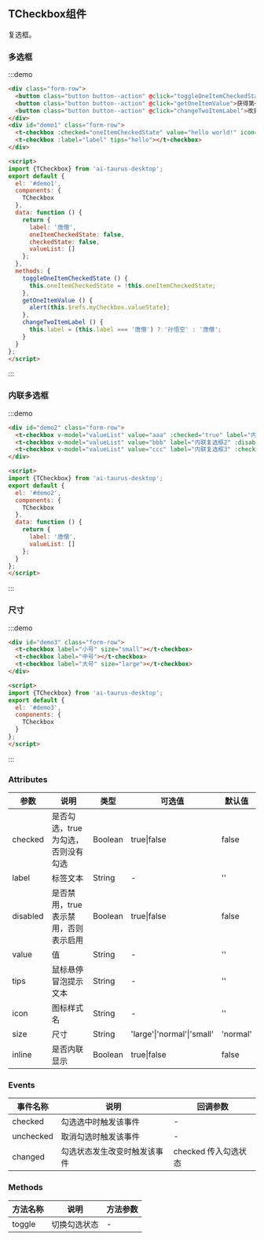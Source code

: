 <script>
import {TCheckbox} from 'ai-taurus-desktop';
export default {
  components: {
    TCheckbox
  },
  data: function () {
    return {
      label: '唐僧',
      oneItemCheckedState: false,
      checkedState: false,
      valueList: []
    };
  },
  methods: {
    toggleOneItemCheckedState () {
      this.oneItemCheckedState = !this.oneItemCheckedState;
    },
    getOneItemValue () {
      alert(this.$refs.myCheckbox.valueState);
    },
    changeTwoItemLabel () {
      this.label = (this.label === '唐僧') ? '孙悟空' : '唐僧';
    }
  }
};
</script>

## TCheckbox组件

复选框。

### 多选框

:::demo

```html
<div class="form-row">
  <button class="button button--action" @click="toggleOneItemCheckedState">切换第一项勾选状态</button>
  <button class="button button--action" @click="getOneItemValue">获得第一项的值</button>
  <button class="button button--action" @click="changeTwoItemLabel">改变第二项的标签文本</button>
</div>
<div id="demo1" class="form-row">
  <t-checkbox :checked="oneItemCheckedState" value="hello world!" icon="icon-chat-fill" label="带图标的复选框" ref="myCheckbox"></t-checkbox>
  <t-checkbox :label="label" tips="hello"></t-checkbox>
</div>

<script>
import {TCheckbox} from 'ai-taurus-desktop';
export default {
  el: '#demo1',
  components: {
    TCheckbox
  },
  data: function () {
    return {
      label: '唐僧',
      oneItemCheckedState: false,
      checkedState: false,
      valueList: []
    };
  },
  methods: {
    toggleOneItemCheckedState () {
      this.oneItemCheckedState = !this.oneItemCheckedState;
    },
    getOneItemValue () {
      alert(this.$refs.myCheckbox.valueState);
    },
    changeTwoItemLabel () {
      this.label = (this.label === '唐僧') ? '孙悟空' : '唐僧';
    }
  }
};
</script>
```
:::

### 内联多选框

:::demo

```html
<div id="demo2" class="form-row">
  <t-checkbox v-model="valueList" value="aaa" :checked="true" label="内联复选框1" :inline="true"></t-checkbox>
  <t-checkbox v-model="valueList" value="bbb" label="内联复选框2" :disabled="true" :inline="true"></t-checkbox>
  <t-checkbox v-model="valueList" value="ccc" label="内联复选框3" :checked="true" :inline="true"></t-checkbox>
</div>

<script>
import {TCheckbox} from 'ai-taurus-desktop';
export default {
  el: '#demo2',
  components: {
    TCheckbox
  },
  data: function () {
    return {
      label: '唐僧',
      valueList: []
    };
  }
};
</script>
```
:::

### 尺寸

:::demo

```html
<div id="demo3" class="form-row">
  <t-checkbox label="小号" size="small"></t-checkbox>
  <t-checkbox label="中号"></t-checkbox>
  <t-checkbox label="大号" size="large"></t-checkbox>
</div>

<script>
import {TCheckbox} from 'ai-taurus-desktop';
export default {
  el: '#demo3',
  components: {
    TCheckbox
  }
};
</script>
```

:::

### Attributes

| 参数 | 说明 | 类型 | 可选值 | 默认值 |
| ---- | ---- | ---- | ---- | ---- |
| checked | 是否勾选，true为勾选，否则没有勾选 | Boolean | true\|false | false |
| label | 标签文本 | String | - | '' |
| disabled | 是否禁用，true表示禁用，否则表示启用 | Boolean | true\|false | false |
| value | 值 | String | - | '' |
| tips | 鼠标悬停冒泡提示文本 | String | - | '' |
| icon | 图标样式名 | String | - | '' |
| size | 尺寸 | String | 'large'\|'normal'\|'small' | 'normal' |
| inline | 是否内联显示 | Boolean | true\|false | false |

### Events

| 事件名称 | 说明 | 回调参数 |
| --- | --- | --- |
| checked | 勾选选中时触发该事件 | - |
| unchecked | 取消勾选时触发该事件 | - |
| changed | 勾选状态发生改变时触发该事件 | checked 传入勾选状态 |

### Methods

| 方法名称 | 说明 | 方法参数 |
| ------- | ---- | ------- |
| toggle | 切换勾选状态 | - |
